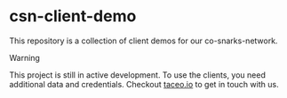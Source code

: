 # csn-client-demo

This repository is a collection of client demos for our co-snarks-network.

> [!WARNING]
> This project is still in active development. To use the clients, you need additional data and credentials. Checkout [taceo.io](https://taceo.io) to get in touch with us.